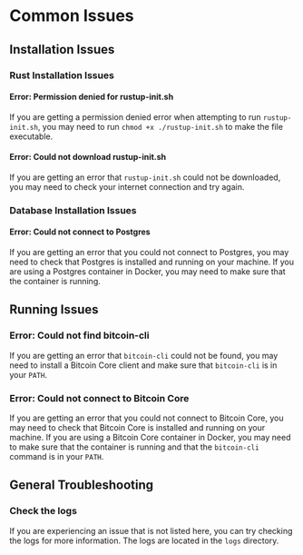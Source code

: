 # Common Issues

## Installation Issues

### Rust Installation Issues

#### Error: Permission denied for rustup-init.sh

If you are getting a permission denied error when attempting to run `rustup-init.sh`, you may need to run `chmod +x ./rustup-init.sh` to make the file executable.

#### Error: Could not download rustup-init.sh

If you are getting an error that `rustup-init.sh` could not be downloaded, you may need to check your internet connection and try again.

### Database Installation Issues

#### Error: Could not connect to Postgres

If you are getting an error that you could not connect to Postgres, you may need to check that Postgres is installed and running on your machine. If you are using a Postgres container in Docker, you may need to make sure that the container is running.

## Running Issues

### Error: Could not find bitcoin-cli

If you are getting an error that `bitcoin-cli` could not be found, you may need to install a Bitcoin Core client and make sure that `bitcoin-cli` is in your `PATH`.

### Error: Could not connect to Bitcoin Core

If you are getting an error that you could not connect to Bitcoin Core, you may need to check that Bitcoin Core is installed and running on your machine. If you are using a Bitcoin Core container in Docker, you may need to make sure that the container is running and that the `bitcoin-cli` command is in your `PATH`.

## General Troubleshooting

### Check the logs

If you are experiencing an issue that is not listed here, you can try checking the logs for more information. The logs are located in the `logs` directory.
